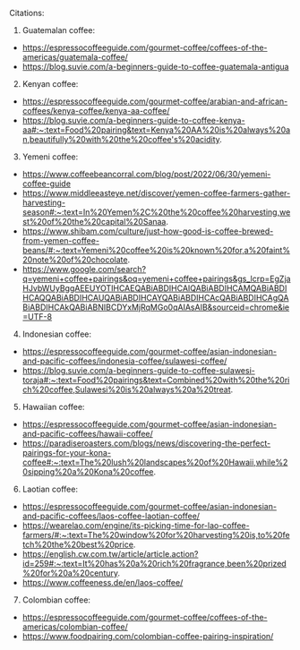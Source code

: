 Citations:
1. Guatemalan coffee: 
- https://espressocoffeeguide.com/gourmet-coffee/coffees-of-the-americas/guatemala-coffee/
- https://blog.suvie.com/a-beginners-guide-to-coffee-guatemala-antigua

2. Kenyan coffee:
- https://espressocoffeeguide.com/gourmet-coffee/arabian-and-african-coffees/kenya-coffee/kenya-aa-coffee/
- https://blog.suvie.com/a-beginners-guide-to-coffee-kenya-aa#:~:text=Food%20pairing&text=Kenya%20AA%20is%20always%20an,beautifully%20with%20the%20coffee's%20acidity.

3. Yemeni coffee:
- https://www.coffeebeancorral.com/blog/post/2022/06/30/yemeni-coffee-guide
- https://www.middleeasteye.net/discover/yemen-coffee-farmers-gather-harvesting-season#:~:text=In%20Yemen%2C%20the%20coffee%20harvesting,west%20of%20the%20capital%20Sanaa.
- https://www.shibam.com/culture/just-how-good-is-coffee-brewed-from-yemen-coffee-beans/#:~:text=Yemeni%20coffee%20is%20known%20for,a%20faint%20note%20of%20chocolate.
- https://www.google.com/search?q=yemeni+coffee+pairings&oq=yemeni+coffee+pairings&gs_lcrp=EgZjaHJvbWUyBggAEEUYOTIHCAEQABiABDIHCAIQABiABDIHCAMQABiABDIHCAQQABiABDIHCAUQABiABDIHCAYQABiABDIHCAcQABiABDIHCAgQABiABDIHCAkQABiABNIBCDYxMjRqMGo0qAIAsAIB&sourceid=chrome&ie=UTF-8

4. Indonesian coffee:
- https://espressocoffeeguide.com/gourmet-coffee/asian-indonesian-and-pacific-coffees/indonesia-coffee/sulawesi-coffee/
- https://blog.suvie.com/a-beginners-guide-to-coffee-sulawesi-toraja#:~:text=Food%20pairings&text=Combined%20with%20the%20rich%20coffee,Sulawesi%20is%20always%20a%20treat.

5. Hawaiian coffee:
- https://espressocoffeeguide.com/gourmet-coffee/asian-indonesian-and-pacific-coffees/hawaii-coffee/
- https://paradiseroasters.com/blogs/news/discovering-the-perfect-pairings-for-your-kona-coffee#:~:text=The%20lush%20landscapes%20of%20Hawaii,while%20sipping%20a%20Kona%20coffee.

6. Laotian coffee:
- https://espressocoffeeguide.com/gourmet-coffee/asian-indonesian-and-pacific-coffees/laos-coffee-laotian-coffee/
- https://wearelao.com/engine/its-picking-time-for-lao-coffee-farmers/#:~:text=The%20window%20for%20harvesting%20is,to%20fetch%20the%20best%20price.
- https://english.cw.com.tw/article/article.action?id=259#:~:text=It%20has%20a%20rich%20fragrance,been%20prized%20for%20a%20century.
- https://www.coffeeness.de/en/laos-coffee/

7. Colombian coffee:
- https://espressocoffeeguide.com/gourmet-coffee/coffees-of-the-americas/colombian-coffee/
- https://www.foodpairing.com/colombian-coffee-pairing-inspiration/